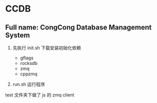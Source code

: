 # CCDB

## Full name: CongCong Database Management System


1. 先执行 init.sh 下载安装初始化依赖
   
   - gflags
   - rocksdb
   - zmq
   - cppzmq
  
2. run.sh 运行程序

test 文件夹下做了 js 的 zmq client